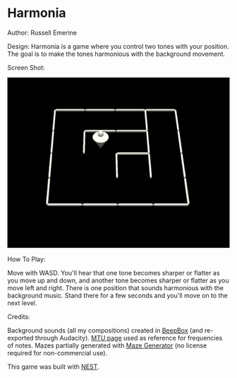 # Harmonia

Author: Russell Emerine

Design: Harmonia is a game where you control two tones with your position.
The goal is to make the tones harmonious with the background movement.

Screen Shot:

![Screen Shot](screenshot.png)

How To Play:

Move with WASD.
You'll hear that one tone becomes sharper or flatter as you move up and down,
and another tone becomes sharper or flatter as you move left and right.
There is one position that sounds harmonious with the background music.
Stand there for a few seconds and you'll move on to the next level.

Credits:

Background sounds (all my compositions) created in [BeepBox](https://www.beepbox.co)
(and re-exported through Audacity).
[MTU page](https://pages.mtu.edu/~suits/notefreqs.html) used as reference
for frequencies of notes.
Mazes partially generated with [Maze Generator](https://www.mazegenerator.net/)
(no license required for non-commercial use).

This game was built with [NEST](NEST.md).
